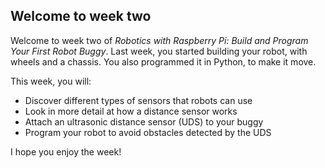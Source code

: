 [comment]: # (
Is this step open? Y/N
If so, short description of this step:
Related links:
Related files:
)

## Welcome to week two

Welcome to week two of *Robotics with Raspberry Pi: Build and Program Your First Robot Buggy*. Last week, you started building your robot, with wheels and a chassis. You also programmed it in Python, to make it move.

This week, you will:

+ Discover different types of sensors that robots can use
+ Look in more detail at how a distance sensor works
+ Attach an ultrasonic distance sensor (UDS) to your buggy
+ Program your robot to avoid obstacles detected by the UDS

I hope you enjoy the week!
